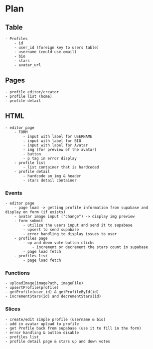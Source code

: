 # Plan

## Table

    - Profiles
        - id
        - user_id (foreign key to users table)
        - username (could use email)
        - bio
        - stars
        - avatar_url

## Pages

    - profile editor/creator
    - profile list (home)
    - profile detail

## HTML

    - editor page
        - FORM
            - input with label for USERNAME
            - input with label for BIO
            - input with label for Avatar
            - img (for preview of the avatar)
            - button
            - p tag in error display
        - profile list
            - list container that is hardcoded
        - profile detail
            - hardcode an img & header
            - stars detail container

### Events

    - editor page
        - page load -> getting profile information from supabase and display on form (if exists)
        - avatar image input ("change") -> display img preview
        - form submit
            - utilize the users input and send it to supabase
            - upsert to send supabase
            - error handling to display issues to user
        - profiles page
            - up and down vote button clicks
                - increment or decrement the stars count in supabase
            - page load fetch
        - profiles list
            - page load fetch

### Functions

    - uploadImage(imagePath, imageFile)
    - upsertProfile(profile)
    - getProfile(user_id) & getProfileById(id)
    - incrementStars(id) and decrementStars(id)

### Slices

    - create/edit simple profile (username & bio)
    - add in avatar upload to profile
    - get Profile back from supabase (use it to fill in the form)
    - error handling & button disable
    - profiles list
    - profile detail page & stars up and down votes
